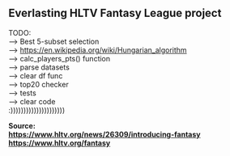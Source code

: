 Everlasting HLTV Fantasy League project
--------------------------------------------
TODO: <br />
--> Best 5-subset selection <br />
--> https://en.wikipedia.org/wiki/Hungarian_algorithm <br />
--> calc_players_pts() function <br />
--> parse datasets <br />
--> clear df func <br />
--> top20 checker <br />
--> tests <br />
--> clear code <br />
:))))))))))))))))))))) <br />

<b> Source: <br />
https://www.hltv.org/news/26309/introducing-fantasy <br />
https://www.hltv.org/fantasy
